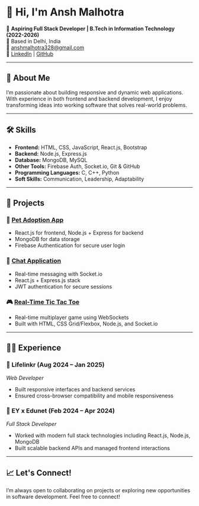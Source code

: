 # 👋 Hi, I'm Ansh Malhotra

🎯 **Aspiring Full Stack Developer | B.Tech in Information Technology (2022-2026)**  
📍 Based in Delhi, India  
📧 [anshmalhotra328@gmail.com](mailto:anshmalhotra328@gmail.com)  
🔗 [LinkedIn](https://www.linkedin.com/in/Ansh-Malhotra) | [GitHub](https://github.com/Anshm18)

---

## 🧠 About Me

I’m passionate about building responsive and dynamic web applications. With experience in both frontend and backend development, I enjoy transforming ideas into working software that solves real-world problems.

---

## 🛠️ Skills

- **Frontend:** HTML, CSS, JavaScript, React.js, Bootstrap
- **Backend:** Node.js, Express.js
- **Database:** MongoDB, MySQL
- **Other Tools:** Firebase Auth, Socket.io, Git & GitHub
- **Programming Languages:** C, C++, Python
- **Soft Skills:** Communication, Leadership, Adaptability

---

## 🧩 Projects

### 🐾 [Pet Adoption App](https://github.com/Anshm18/pet_adoption_unique)
- React.js for frontend, Node.js + Express for backend
- MongoDB for data storage
- Firebase Authentication for secure user login

### 💬 [Chat Application](https://github.com/Anshm18/chat_app)
- Real-time messaging with Socket.io
- React.js + Express.js stack
- JWT authentication for secure sessions

### 🎮 [Real-Time Tic Tac Toe](https://github.com/Anshm18/tic-tac-toe)
- Real-time multiplayer game using WebSockets
- Built with HTML, CSS Grid/Flexbox, Node.js, and Socket.io

---

## 👨‍💻 Experience

### 💼 Lifelinkr (Aug 2024 – Jan 2025)
*Web Developer*
- Built responsive interfaces and backend services
- Ensured cross-browser compatibility and mobile responsiveness

### 💼 EY x Edunet (Feb 2024 – Apr 2024)
*Full Stack Developer*
- Worked with modern full stack technologies including React.js, Node.js, MongoDB
- Built scalable backend APIs and managed frontend interactions

---

## 📈 Let's Connect!

I’m always open to collaborating on projects or exploring new opportunities in software development. Feel free to connect!


